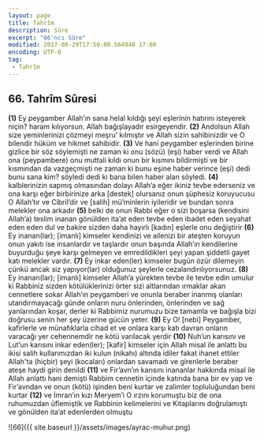```yaml
---
layout: page
title: Tahrîm
description: Sûre
excerpt: "66'ncı Sûre"
modified: 2017-08-29T17:50:00.564948 17:00
encoding: UTF-8
tag: 
 - Tahrîm
---
```


## 66. Tahrîm Sûresi

**(1)** Ey peygamber Allah’ın sana helal kıldığı şeyi eşlerinin hatırını isteyerek niçin? haram kılıyorsun. Allah bağışlayadır esirgeyendir.
**(2)** Andolsun Allah size yeminlerinizi çözmeyi meşru’ kılmıştır ve Allah sizin sahibinizdir ve O bilendir hüküm ve hikmet sahibidir.
**(3)** Ve hani peygamber eşlerinden birine gizlice bir söz söylemişti ne zaman ki onu (sözü) (eşi) haber verdi ve Allah ona (peypambere) onu muttali kıldı onun bir kısmını bildirmişti ve bir kısmından da vazgeçmişti ne zaman ki bunu eşine haber verince (eşi) dedi bunu sana kim? söyledi dedi ki bana bilen haber alan söyledi.
**(4)** kalblerinizin sapmış olmasından dolayı Allah’a eğer ikiniz tevbe ederseniz ve ona karşı eğer birbirinize arka [destek] olursanız onun şüphesiz koruyucusu O Allah’tır ve Cibril’dir ve [salih] mü’minlerin iyileridir ve bundan sonra melekler ona arkadır
**(5)** belki de onun Rabbi eğer o sizi boşarsa (kendisini Allah’a) teslim inanan gönülden ita’at eden tevbe eden ibadet eden seyahat eden eden dul ve bakire sizden daha hayırlı [kadın] eşlerle onu değiştirir 
**(6)** Ey inanan(lar); [imanlı] kimseler kendinizi ve ailenizi bir ateşten koruyun onun yakıtı ise insanlardır ve taşlardır onun başında Allah’ın kendilerine buyurduğu şeye karşı gelmeyen ve emredildikleri şeyi yapan şiddetli gayet katı melekler vardır.
**(7)** Ey inkar eden(ler) kimseler bugün özür dilemeyin çünkü ancak siz yapıyor(lar) olduğunuz şeylerle cezalandırılıyorsunuz.
**(8)** Ey inanan(lar); [imanlı] kimseler Allah’a yürekten tevbe ile tevbe edin umulur ki Rabbiniz sizden kötülüklerinizi örter sizi altlarından ırmaklar akan cennetlere sokar Allah’ın peygamberi ve onunla beraber inanmış olanları utandırmayacağı günde onların nuru önlerinden, önlerinden ve sağ yanlarından koşar, derler ki Rabbimiz nurumuzu bize tamamla ve bağışla bizi doğrusu senin her şey üzerine gücün yeter.
**(9)** Ey O! [nebi] Peygamber, kafirlerle ve münafıklarla cihad et ve onlara karşı katı davran onların varacağı yer cehennemdir ne kötü varılacak yerdir
**(10)** Nuh’un karısını ve Lut’un karısını inkar eden(ler); [kafir] kimseler için Allah misal ile anlattı bu ikisi salih kullarımızdan iki kulun (nikahı) altında idiler fakat ihanet ettiler Allah'ta (hiçbir) şeyi (kocaları) onlardan savamadı ve girenlerle beraber ateşe haydi girin denildi
**(11)** ve Fir’avn’ın karısını inananlar hakkında misal ile Allah anlattı hani demişti Rabbim cennetin içinde katında bana bir ev yap ve Fir’avndan ve onun (kötü) işinden beni kurtar ve zalimler topluluğundan beni kurtar
**(12)** ve İmran’ın kızı Meryem’i O ırzını korumuştu biz de ona ruhumuzdan üflemiştik ve Rabbinin kelimelerini ve Kitaplarını doğrulamıştı ve gönülden ita’at edenlerden olmuştu

![66]({{ site.baseurl }}/assets/images/ayrac-muhur.png)
